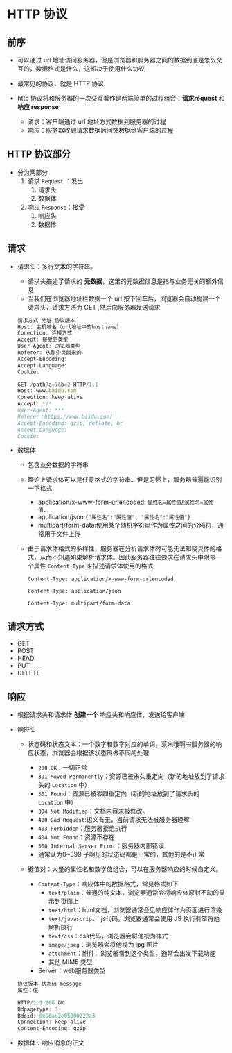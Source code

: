 # HTTP 协议

## 前序

+ 可以通过 url 地址访问服务器，但是浏览器和服务器之间的数据到底是怎么交互的，数据格式是什么，这却决于使用什么协议
+ 最常见的协议，就是 HTTP 协议
+ http 协议将和服务器的一次交互看作是两端简单的过程组合：**请求request** 和 **响应 response**

  + 请求：客户端通过 url 地址方式数据到服务器的过程
  + 响应：服务器收到请求数据后回馈数据给客户端的过程

## HTTP 协议部分

+ 分为两部分
  1. 请求 `Request` ：发出
     1. 请求头
     2. 数据体
  2. 响应 `Response`：接受
     1. 响应头
     2. 数据体

## 请求

+ 请求头：多行文本的字符串。

  + 请求头描述了请求的 **元数据**，这里的元数据信息是指与业务无关的额外信息
  + 当我们在浏览器地址栏数据一个 url 按下回车后，浏览器会自动构建一个请求头，请求方法为 GET ,然后向服务器发送请求

  ```js
  请求方式 地址 协议版本
  Host: 主机域名（url地址中的hostname）
  Conection: 连接方式
  Accept: 接受的类型
  User-Agent: 浏览器类型
  Referer: 从那个页面来的
  Accept-Encoding:
  Accept-Language:
  Cookie:
  ```

  ```js
  GET /path?a=1&b=2 HTTP/1.1
  Host: www.baidu.com
  Conection: keep-alive
  Accept: */*
  User-Agent: ***
  Referer：https://www.baidu.com/
  Accept-Encoding: gzip, deflate, br
  Accept-Language:
  Cookie:
  ```

+ 数据体

  + 包含业务数据的字符串
  + 理论上请求体可以是任意格式的字符串。但是习惯上，服务器普遍能识别一下格式

    + application/x-www-form-urlencoded: `属性名=属性值&属性名=属性值...`
    + application/json:`{"属性名":"属性值", "属性名":"属性值"}`
    + multipart/form-data:使用某个随机字符串作为属性之间的分隔符，通常用于文件上传

  + 由于请求体格式的多样性，服务器在分析请求体时可能无法知晓具体的格式，从而不知道如果解析请求体。因此服务器往往要求在请求头中附带一个属性 `Content-Type` 来描述请求体使用的格式
  
    ```
    Content-Type: application/x-www-form-urlencoded
    ```

    ```
    Content-Type: application/json
    ```
    
    ```
    Content-Type: multipart/form-data
    ```

## 请求方式

+ GET
+ POST
+ HEAD
+ PUT
+ DELETE

## 响应

+ 根据请求头和请求体  **创建一个** 响应头和响应体，发送给客户端

+ 响应头

  + 状态码和状态文本：一个数字和数字对应的单词，莱米哦啊书服务器的响应状态，浏览器会根据该状态码做不同的处理
    + `200 OK`：一切正常
    + `301 Moved Permanently`：资源已被永久重定向（新的地址放到了请求头的 `Location` 中）
    + `301 Found`：资源已被零四重定向（新的地址放到了请求头的 `Location` 中）
    + `304 Not Modified`：文档内容未被修改。
    + `400 Bad Request`:语义有无，当前请求无法被服务器理解
    + `403 Forbidden`：服务器拒绝执行
    + `404 Not Found`：资源不存在
    + `500 Internal Server Error`：服务器内部错误
    + 通常认为0~399 子啊见的状态码都是正常的，其他的是不正常

  + 键值对：大量的属性名和数学值组合，可以在服务器响应的时候自定义。
    + `Content-Type`：响应体中的数据格式，常见格式如下
      + `text/plain`：普通的纯文本，浏览器通常会将响应体原封不动的显示到页面上
      + `text/html`：html文档，浏览器通常会见响应体作为页面进行渲染
      + `text/javascript`：js代码。浏览器通常会使用 JS 执行引擎将他解析执行
      + `text/css`：css代码，浏览器会将他视为样式
      + `image/jpeg`：浏览器会将他视为 jpg 图片
      + `attchment`：附件，浏览器看到这个类型，通常会出发下载功能
      + 其他 MIME 类型
    + Server：web服务器类型

  ```js
  协议版本 状态码 message
  属性：值
  ```

  ```js
  HTTP/1.1 200 OK
  Bdpagetype: 3
  Bdqid: 0x90ad2e05000222a3
  Connection: keep-alive
  Content-Encoding: gzip
  ```

+ 数据体：响应消息的正文
